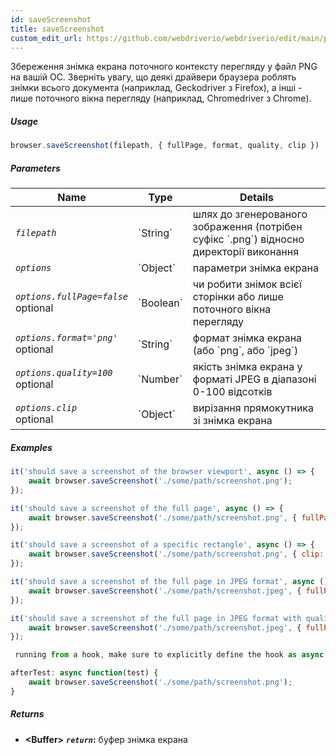 ```yaml
---
id: saveScreenshot
title: saveScreenshot
custom_edit_url: https://github.com/webdriverio/webdriverio/edit/main/packages/webdriverio/src/commands/browser/saveScreenshot.ts
---
```


Збереження знімка екрана поточного контексту перегляду у файл PNG на вашій ОС. Зверніть увагу, що
деякі драйвери браузера роблять знімки всього документа (наприклад, Geckodriver з Firefox),
а інші - лише поточного вікна перегляду (наприклад, Chromedriver з Chrome).

##### Usage

```js
browser.saveScreenshot(filepath, { fullPage, format, quality, clip })
```

##### Parameters

<table>
  <thead>
    <tr>
      <th>Name</th><th>Type</th><th>Details</th>
    </tr>
  </thead>
  <tbody>
    <tr>
      <td><code><var>filepath</var></code></td>
      <td>`String`</td>
      <td>шлях до згенерованого зображення (потрібен суфікс `.png`) відносно директорії виконання</td>
    </tr>
    <tr>
      <td><code><var>options</var></code></td>
      <td>`Object`</td>
      <td>параметри знімка екрана</td>
    </tr>
    <tr>
      <td><code><var>options.fullPage=false</var></code><br /><span className="label labelWarning">optional</span></td>
      <td>`Boolean`</td>
      <td>чи робити знімок всієї сторінки або лише поточного вікна перегляду</td>
    </tr>
    <tr>
      <td><code><var>options.format='png'</var></code><br /><span className="label labelWarning">optional</span></td>
      <td>`String`</td>
      <td>формат знімка екрана (або `png`, або `jpeg`)</td>
    </tr>
    <tr>
      <td><code><var>options.quality=100</var></code><br /><span className="label labelWarning">optional</span></td>
      <td>`Number`</td>
      <td>якість знімка екрана у форматі JPEG в діапазоні 0-100 відсотків</td>
    </tr>
    <tr>
      <td><code><var>options.clip</var></code><br /><span className="label labelWarning">optional</span></td>
      <td>`Object`</td>
      <td>вирізання прямокутника зі знімка екрана</td>
    </tr>
  </tbody>
</table>

##### Examples

```js title="saveScreenshot.js"
it('should save a screenshot of the browser viewport', async () => {
    await browser.saveScreenshot('./some/path/screenshot.png');
});

it('should save a screenshot of the full page', async () => {
    await browser.saveScreenshot('./some/path/screenshot.png', { fullPage: true });
});

it('should save a screenshot of a specific rectangle', async () => {
    await browser.saveScreenshot('./some/path/screenshot.png', { clip: { x: 0, y: 0, width: 100, height: 100 } });
});

it('should save a screenshot of the full page in JPEG format', async () => {
    await browser.saveScreenshot('./some/path/screenshot.jpeg', { fullPage: true, format: 'jpeg' });
});

it('should save a screenshot of the full page in JPEG format with quality 50', async () => {
    await browser.saveScreenshot('./some/path/screenshot.jpeg', { fullPage: true, format: 'jpeg', quality: 50 });
});

 running from a hook, make sure to explicitly define the hook as async:

```

```js title="wdio.conf.js"
afterTest: async function(test) {
    await browser.saveScreenshot('./some/path/screenshot.png');
}
```

##### Returns

- **&lt;Buffer&gt;**
            **<code><var>return</var></code>:**                             буфер знімка екрана